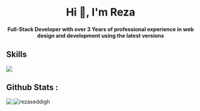 <h1 align="center">Hi 👋, I'm Reza</h1>
<h4 align="center">Full-Stack Developer with over 3 Years of professional experience
  in web design and development using the latest versions</h4>



## Skills

<p align="left">
  <a href="https://skillicons.dev">
    <img src="https://skillicons.dev/icons?i=php,laravel,js,html,css,bootstrap,git,github,docker," />
  </a>
</p>


## Github Stats :

<img align="left" src="https://github-readme-stats.vercel.app/api?username=RezaSeddigh&show_icons=true&theme=radical"/>
<img align="left" src="https://github-readme-stats.vercel.app/api/top-langs?username=rezaseddigh&show_icons=true&locale=en&layout=compact" alt="rezaseddigh" /> 







